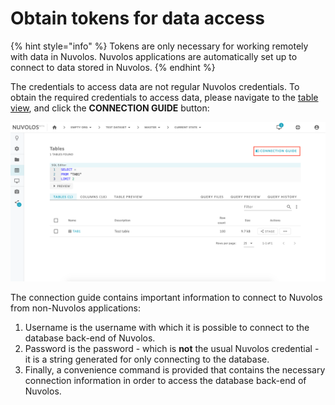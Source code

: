 # Obtain tokens for data access

{% hint style="info" %}
Tokens are only necessary for working remotely with data in Nuvolos. Nuvolos applications are automatically set up to connect to data stored in Nuvolos.
{% endhint %}

The credentials to access data are not regular Nuvolos credentials. To obtain the required credentials to access data, please navigate to the [table view](../the-table-view.md), and click the **CONNECTION GUIDE** button:

![](../../../.gitbook/assets/screen-shot-2020-03-17-at-1.22.49-pm%20%281%29.png)

The connection guide contains important information to connect to Nuvolos from non-Nuvolos applications:

1. Username is the username with which it is possible to connect to the database back-end of Nuvolos.
2. Password is the password - which is **not** the usual Nuvolos credential - it is a string generated for only connecting to the database.
3. Finally, a convenience command is provided that contains the necessary connection information in order to access the database back-end of Nuvolos.







